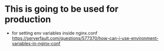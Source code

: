 # This is going to be used for production

- for setting env variables inside nginx.conf https://serverfault.com/questions/577370/how-can-i-use-environment-variables-in-nginx-conf